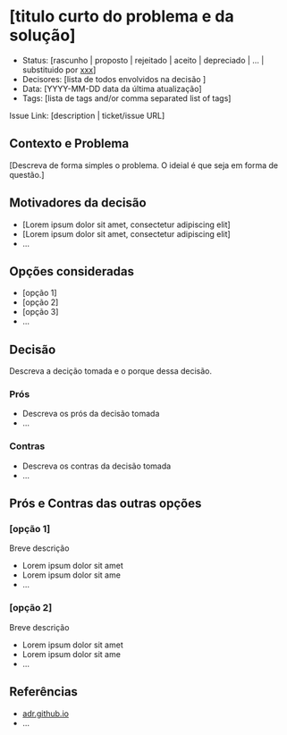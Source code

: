 # [titulo curto do problema e da solução]

- Status: [rascunho | proposto | rejeitado | aceito | depreciado | … | substituido por [xxx](yyyymmdd-xxx.md)]
- Decisores: [lista de todos envolvidos na decisão ]
- Data: [YYYY-MM-DD data da última atualização] 
- Tags: [lista de tags and/or comma separated list of tags] <!-- optional -->

Issue Link: [description | ticket/issue URL] <!-- optional -->

## Contexto e Problema 

[Descreva de forma simples o problema. O ideial é que seja em forma de questão.]

## Motivadores da decisão <!-- optional -->

- [Lorem ipsum dolor sit amet, consectetur adipiscing elit]
- [Lorem ipsum dolor sit amet, consectetur adipiscing elit]
- … 

## Opções consideradas <!-- optional -->

- [opção 1]
- [opção 2]
- [opção 3]
- … 

## Decisão

Descreva a decição tomada e o porque dessa decisão.

### Prós 

- Descreva os prós da decisão tomada
- …

### Contras 

- Descreva os contras da decisão tomada
- …

## Prós e Contras das outras opções <!-- optional -->

### [opção 1]

Breve descrição

- Lorem ipsum dolor sit amet
- Lorem ipsum dolor sit ame
- … 

### [opção 2]  <!-- optional -->

Breve descrição

- Lorem ipsum dolor sit amet
- Lorem ipsum dolor sit ame
- … 

## Referências

- [adr.github.io](https://adr.github.io/) 
- … 